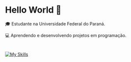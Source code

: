 # Hello World 👋

🎓 Estudante na Universidade Federal do Paraná.

💻 Aprendendo e desenvolvendo projetos em programação.
#

[![My Skills](https://skillicons.dev/icons?i=mysql,html,js,c,php,css,vscode&theme=dark)](https://skillicons.dev)

